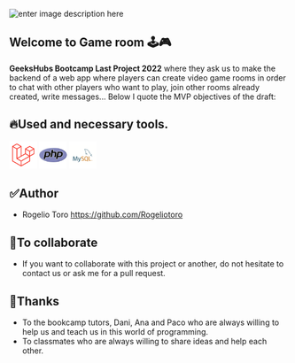 ![enter image description here](https://images.unsplash.com/photo-1611996575749-79a3a250f948?crop=entropy&cs=tinysrgb&fm=jpg&ixlib=rb-1.2.1&q=80&raw_url=true&ixid=MnwxMjA3fDB8MHxwaG90by1wYWdlfHx8fGVufDB8fHx8&auto=format&fit=crop&w=1470)

  

 Welcome to Game room 🕹️🎮
-

**GeeksHubs Bootcamp Last Project 2022** where they ask us to make the backend of a web app where players can create video game rooms in order to chat with other players who want to play, join other rooms already created, write messages... Below I quote the MVP objectives of the draft:




**🔥Used and necessary tools.**
-
<code><img  height="50"  src="https://raw.githubusercontent.com/github/explore/80688e429a7d4ef2fca1e82350fe8e3517d3494d/topics/laravel/laravel.png"></code>  <code><img  height="50"  src="https://raw.githubusercontent.com/github/explore/80688e429a7d4ef2fca1e82350fe8e3517d3494d/topics/php/php.png"></code>  <code><img  height="50"  src="https://raw.githubusercontent.com/github/explore/80688e429a7d4ef2fca1e82350fe8e3517d3494d/topics/mysql/mysql.png"></code>  

  

✅Author
-

- Rogelio Toro https://github.com/Rogeliotoro

🙋To collaborate
-
- If you want to collaborate with this project or another, do not hesitate to contact us or ask me for a pull request.

🙌Thanks
-
-  To the bookcamp tutors, Dani, Ana and Paco who are always willing to help us and teach us in this world of programming.
- To classmates who are always willing to share ideas and help each other.
